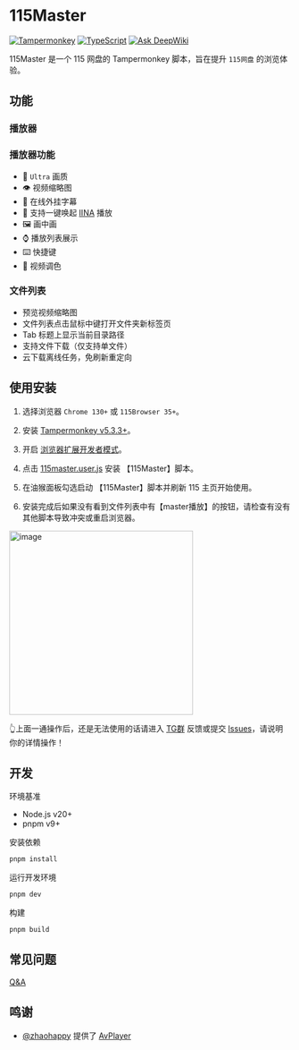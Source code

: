 # 115Master

[![Tampermonkey](https://img.shields.io/badge/Tampermonkey-v5.3.3%2B-blue?logo=tampermonkey&logoColor=white)](https://www.tampermonkey.net/)
[![TypeScript](https://img.shields.io/badge/TypeScript-blue?logo=typescript&logoColor=white)](https://www.typescriptlang.org/)
[![Ask DeepWiki](https://deepwiki.com/badge.svg)](https://deepwiki.com/cbingb666/115master)

115Master 是一个 115 网盘的 Tampermonkey 脚本，旨在提升 `115网盘` 的浏览体验。

## 功能

### 播放器

### 播放器功能

- 🎨 `Ultra` 画质
- 👁 视频缩略图
- 🤖 在线外挂字幕
- 🎉 支持一键唤起 [IINA](https://iina.io/) 播放
- 🖼 画中画
- ⌚ 播放列表展示
- ⌨️ 快捷键
- 🎨 视频调色

### 文件列表

- 预览视频缩略图
- 文件列表点击鼠标中键打开文件夹新标签页
- Tab 标题上显示当前目录路径
- 支持文件下载（仅支持单文件）
- 云下载离线任务，免刷新重定向

## 使用安装

1. 选择浏览器 `Chrome 130+` 或 `115Browser 35+`。

2. 安装 [Tampermonkey v5.3.3+](https://www.tampermonkey.net/)。

3. 开启 [浏览器扩展开发者模式](https://www.tampermonkey.net/faq.php#Q209)。

4. 点击 [115master.user.js](https://github.com/cbingb666/115master/releases/latest/download/115master.user.js) 安装 【115Master】脚本。

5. 在油猴面板勾选启动 【115Master】脚本并刷新 115 主页开始使用。

6. 安装完成后如果没有看到文件列表中有【master播放】的按钮，请检查有没有其他脚本导致冲突或重启浏览器。

<img width="329" alt="image" src="https://github.com/user-attachments/assets/189ac578-0592-43bd-ab75-b62cbe6f5170" />

👆上面一通操作后，还是无法使用的话请进入 [TG群](https://t.me/+EzfL2xXhlOA4ZjBh) 反馈或提交 [Issues](https://github.com/cbingb666/115master/issues)，请说明你的详情操作！

## 开发

环境基准

- Node.js v20+
- pnpm v9+

安装依赖

```sh
pnpm install
```

运行开发环境

```bash
pnpm dev
```

构建

```bash
pnpm build
```

## 常见问题
[Q&A](https://github.com/cbingb666/115master/discussions/categories/q-a)

## 鸣谢

- [@zhaohappy](https://github.com/zhaohappy) 提供了 [AvPlayer](https://zhaohappy.github.io/libmedia/docs/guide/player) 
